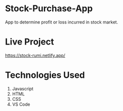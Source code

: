 # Stock-Purchase-App
 App to determine profit or loss incurred in stock market.
 
# Live Project 
https://stock-rumi.netlify.app/

# Technologies Used
1. Javascript
2. HTML
3. CSS
4. VS Code

